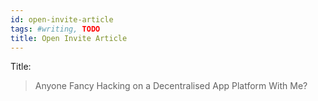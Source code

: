 ```yaml
---
id: open-invite-article
tags: #writing, TODO
title: Open Invite Article
---
```


Title:

> Anyone Fancy Hacking on a Decentralised App Platform With Me?